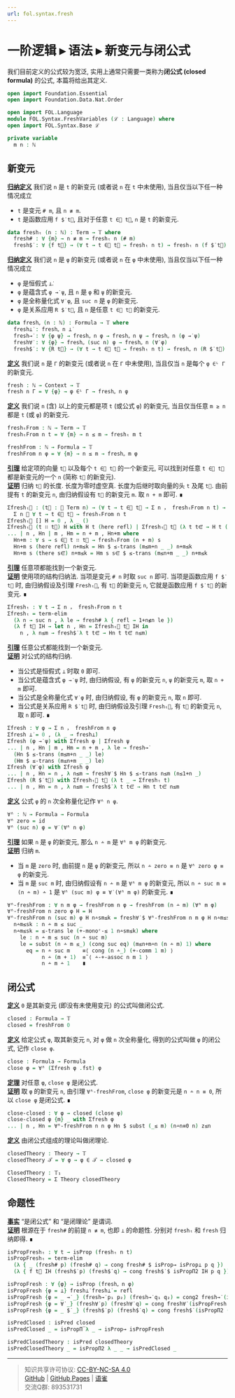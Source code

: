 ```yaml
---
url: fol.syntax.fresh
---
```


# 一阶逻辑 ▸ 语法 ▸ 新变元与闭公式

我们目前定义的公式较为宽泛, 实用上通常只需要一类称为**闭公式 (closed formula)** 的公式, 本篇将给出其定义.

```agda
open import Foundation.Essential
open import Foundation.Data.Nat.Order

open import FOL.Language
module FOL.Syntax.FreshVariables (ℒ : Language) where
open import FOL.Syntax.Base ℒ

private variable
  m n : ℕ
```

## 新变元

**<u>归纳定义</u>** 我们说 `n` 是 `t` 的新变元 (或者说 `n` 在 `t` 中未使用), 当且仅当以下任一种情况成立

- `t` 是变元 `# m`, 且 `n ≢ m`.
- `t` 是函数应用 `f $̇ t⃗`, 且对于任意 `t ∈⃗ t⃗`, `n` 是 `t` 的新变元.

```agda
data freshₜ (n : ℕ) : Term → 𝕋 where
  fresh# : ∀ {m} → n ≢ m → freshₜ n (# m)
  fresh$̇ : ∀ {f t⃗} → (∀ t → t ∈⃗ t⃗ → freshₜ n t) → freshₜ n (f $̇ t⃗)
```

**<u>归纳定义</u>** 我们说 `n` 是 `φ` 的新变元 (或者说 `n` 在 `φ` 中未使用), 当且仅当以下任一种情况成立

- `φ` 是恒假式 `⊥̇`.
- `φ` 是蕴含式 `φ →̇ ψ`, 且 `n` 是 `φ` 和 `ψ` 的新变元.
- `φ` 是全称量化式 `∀̇ φ`, 且 `suc n` 是 `φ` 的新变元.
- `φ` 是关系应用 `R $̇ t⃗`, 且 `n` 是任意 `t ∈⃗ t⃗` 的新变元.

```agda
data freshᵩ (n : ℕ) : Formula → 𝕋 where
  fresh⊥̇ : freshᵩ n ⊥̇
  fresh→̇ : ∀ {φ ψ} → freshᵩ n φ → freshᵩ n ψ → freshᵩ n (φ →̇ ψ)
  fresh∀̇ : ∀ {φ} → freshᵩ (suc n) φ → freshᵩ n (∀̇ φ)
  fresh$̇ : ∀ {R t⃗} → (∀ t → t ∈⃗ t⃗ → freshₜ n t) → freshᵩ n (R $̇ t⃗)
```

**<u>定义</u>** 我们说 `n` 是 `Γ` 的新变元 (或者说 `n` 在 `Γ` 中未使用), 当且仅当 `n` 是每个 `φ ∈ᴸ Γ` 的新变元.

```agda
fresh : ℕ → Context → 𝕋
fresh n Γ = ∀ {φ} → φ ∈ᴸ Γ → freshᵩ n φ
```

**<u>定义</u>** 我们说 `n` (含) 以上的变元都是项 `t` (或公式 `φ`) 的新变元, 当且仅当任意 `m ≥ n` 都是 `t` (或 `φ`) 的新变元.

```agda
freshₜFrom : ℕ → Term → 𝕋
freshₜFrom n t = ∀ {m} → n ≤ m → freshₜ m t

freshFrom : ℕ → Formula → 𝕋
freshFrom n φ = ∀ {m} → n ≤ m → freshᵩ m φ
```

**<u>引理</u>** 给定项的向量 `t⃗` 以及每个 `t ∈⃗ t⃗` 的一个新变元, 可以找到对任意 `t ∈⃗ t⃗` 都是新变元的一个 `n` (简称 `t⃗` 的新变元).  
**<u>证明</u>** 归纳 `t⃗` 的长度. 长度为零时虚空真. 长度为后继时取向量的头 `t` 及尾 `t⃗`. 由前提有 `t` 的新变元 `n`, 由归纳假设有 `t⃗` 的新变元 `m`. 取 `n + m` 即可. ∎

```agda
Σfreshₜ⃗ : (t⃗ : 𝕍 Term n) → (∀ t → t ∈⃗ t⃗ → Σ n ， freshₜFrom n t) →
  Σ n ， ∀ t → t ∈⃗ t⃗ → freshₜFrom n t
Σfreshₜ⃗ [] H = 0 , λ _ ()
Σfreshₜ⃗ (t ∷ t⃗) H with H t (here refl) | Σfreshₜ⃗ t⃗ (λ t t∈⃗ → H t (there t∈⃗))
... | n , Hn | m , Hm = n + m , Hn+m where
  Hn+m : ∀ s → s ∈⃗ t ∷ t⃗ → freshₜFrom (n + m) s
  Hn+m s (here refl) n+m≤k = Hn $ ≤-trans (m≤m+n _ _) n+m≤k
  Hn+m s (there s∈⃗) n+m≤k = Hm s s∈⃗ $ ≤-trans (m≤n+m _ _) n+m≤k
```

**<u>引理</u>** 任意项都能找到一个新变元.  
**<u>证明</u>** 使用项的结构归纳法. 当项是变元 `# n` 时取 `suc n` 即可. 当项是函数应用 `f $̇ t⃗` 时, 由归纳假设及引理 `Freshₜ⃗`, 有 `t⃗` 的新变元 `n`, 它就是函数应用 `f $̇ t⃗` 的新变元. ∎

```agda
Σfreshₜ : ∀ t → Σ n ， freshₜFrom n t
Σfreshₜ = term-elim
  (λ n → suc n , λ le → fresh# λ { refl → 1+n≰n le })
  (λ f t⃗ IH → let n , Hn = Σfreshₜ⃗ t⃗ IH in
    n , λ n≤m → fresh$̇ λ t t∈⃗ → Hn t t∈⃗ n≤m)
```

**<u>引理</u>** 任意公式都能找到一个新变元.  
**<u>证明</u>** 对公式的结构归纳.
- 当公式是恒假式 `⊥̇` 时取 `0` 即可.
- 当公式是蕴含式 `φ →̇ ψ` 时, 由归纳假设, 有 `φ` 的新变元 `n`, `ψ` 的新变元 `m`, 取 `n + m` 即可.
- 当公式是全称量化式 `∀̇ φ` 时, 由归纳假设, 有 `φ` 的新变元 `n`, 取 `n` 即可.
- 当公式是关系应用 `R $̇ t⃗` 时, 由归纳假设及引理 `Freshₜ⃗`, 有 `t⃗` 的新变元 `n`, 取 `n` 即可. ∎

```agda
Σfresh : ∀ φ → Σ n ， freshFrom n φ
Σfresh ⊥̇ = 0 , (λ _ → fresh⊥̇)
Σfresh (φ →̇ ψ) with Σfresh φ | Σfresh ψ
... | n , Hn | m , Hm = n + m , λ le → fresh→̇
  (Hn $ ≤-trans (m≤m+n _ _) le)
  (Hm $ ≤-trans (m≤n+m _ _) le)
Σfresh (∀̇ φ) with Σfresh φ
... | n , Hn = n , λ n≤m → fresh∀̇ $ Hn $ ≤-trans n≤m (n≤1+n _)
Σfresh (R $̇ t⃗) with Σfreshₜ⃗ t⃗ (λ t _ → Σfreshₜ t)
... | n , Hn = n , λ n≤m → fresh$̇ λ t t∈⃗ → Hn t t∈⃗ n≤m
```

**<u>定义</u>** 公式 `φ` 的 `n` 次全称量化记作 `∀̇ⁿ n φ`.

```agda
∀̇ⁿ : ℕ → Formula → Formula
∀̇ⁿ zero = id
∀̇ⁿ (suc n) φ = ∀̇ (∀̇ⁿ n φ)
```

**<u>引理</u>** 如果 `n` 是 `φ` 的新变元, 那么 `n ∸ m` 是 `∀̇ⁿ m φ` 的新变元.  
**<u>证明</u>** 归纳 `m`.
- 当 `m` 是 `zero` 时, 由前提 `n` 是 `φ` 的新变元, 所以 `n ∸ zero ≡ n` 是 `∀̇ⁿ zero φ ≡ φ` 的新变元.
- 当 `m` 是 `suc m` 时, 由归纳假设有 `n ∸ m` 是 `∀̇ⁿ m φ` 的新变元, 所以 `n ∸ suc m ≡ (n ∸ m) ∸ 1` 是 `∀̇ⁿ (suc m) φ ≡ ∀̇ (∀̇ⁿ m φ)` 的新变元. ∎

```agda
∀̇ⁿ-freshFrom : ∀ n m φ → freshFrom n φ → freshFrom (n ∸ m) (∀̇ⁿ m φ)
∀̇ⁿ-freshFrom n zero φ H = H
∀̇ⁿ-freshFrom n (suc m) φ H n∸sm≤k = fresh∀̇ $ ∀̇ⁿ-freshFrom n m φ H n∸m≤sk where
  n∸m≤sk : n ∸ m ≤ suc _
  n∸m≤sk = ≤-trans le (+-monoʳ-≤ 1 n∸sm≤k) where
    le : n ∸ m ≤ suc (n ∸ suc m)
    le = subst (n ∸ m ≤_) (cong suc eq) (m≤n+m∸n (n ∸ m) 1) where
      eq = n ∸ suc m    ≡⟨ cong (n ∸_) (+-comm 1 m) ⟩
           n ∸ (m + 1)  ≡˘⟨ ∸-+-assoc n m 1 ⟩
           n ∸ m ∸ 1    ∎
```

## 闭公式

**<u>定义</u>** `0` 是其新变元 (即没有未使用变元) 的公式叫做闭公式.

```agda
closed : Formula → 𝕋
closed = freshFrom 0
```

**<u>定义</u>** 给定公式 `φ`, 取其新变元 `n`, 对 `φ` 做 `n` 次全称量化, 得到的公式叫做 `φ` 的闭公式, 记作 `close φ`.

```agda
close : Formula → Formula
close φ = ∀̇ⁿ (Σfresh φ .fst) φ
```

**<u>定理</u>** 对任意 `φ`, `close φ` 是闭公式.  
**<u>证明</u>** 取 `φ` 的新变元 `n`, 由引理 `∀̇ⁿ-freshFrom`, `close φ` 的新变元是 `n ∸ n ≡ 0`, 所以 `close φ` 是闭公式. ∎

```agda
close-closed : ∀ φ → closed (close φ)
close-closed φ {m} _ with Σfresh φ
... | n , Hn = ∀̇ⁿ-freshFrom n n φ Hn $ subst (_≤ m) (n∸n≡0 n) z≤n
```

**<u>定义</u>** 由闭公式组成的理论叫做闭理论.

```agda
closedTheory : Theory → 𝕋
closedTheory 𝒯 = ∀ φ → φ ∈ 𝒯 → closed φ

ClosedTheory : 𝕋₁
ClosedTheory = Σ Theory closedTheory
```

## 命题性

**<u>事实</u>** “是闭公式” 和 “是闭理论” 是谓词.  
**<u>证明</u>** 根源在于 `fresh#` 的前提 `n ≢ m`, 也即 `⊥` 的命题性. 分别对 `freshₜ` 和 `fresh` 归纳即得. ∎

```agda
isPropFreshₜ : ∀ t → isProp (freshₜ n t)
isPropFreshₜ = term-elim
  (λ { _ (fresh# p) (fresh# q) → cong fresh# $ isProp→ isProp⊥ p q })
  (λ { f t⃗ IH (fresh$̇ p) (fresh$̇ q) → cong fresh$̇ $ isPropΠ2 IH p q })

isPropFresh : ∀ {φ} → isProp (freshᵩ n φ)
isPropFresh {φ = ⊥̇} fresh⊥̇ fresh⊥̇ = refl
isPropFresh {φ = _ →̇ _} (fresh→̇ p₁ p₂) (fresh→̇ q₁ q₂) = cong2 fresh→̇ (isPropFresh p₁ q₁) (isPropFresh p₂ q₂)
isPropFresh {φ = ∀̇ _} (fresh∀̇ p) (fresh∀̇ q) = cong fresh∀̇ (isPropFresh p q)
isPropFresh {φ = _ $̇ _} (fresh$̇ p) (fresh$̇ q) = cong fresh$̇ (isPropΠ2 (λ t _ → isPropFreshₜ t) p q)

isPredClosed : isPred closed
isPredClosed _ = isPropΠ̅ λ _ → isProp→ isPropFresh

isPredClosedTheory : isPred closedTheory
isPredClosedTheory _ = isPropΠ2 λ _ _ → isPredClosed _
```

---
> 知识共享许可协议: [CC-BY-NC-SA 4.0](https://creativecommons.org/licenses/by-nc-sa/4.0/deed.zh)  
> [GitHub](https://github.com/choukh/MetaLogic/blob/main/src/FOL/Syntax/FreshVariables.lagda.md) | [GitHub Pages](https://choukh.github.io/MetaLogic/FOL.Syntax.FreshVariables.html) | [语雀](https://www.yuque.com/ocau/metalogic/fol.syntax.fresh)  
> 交流Q群: 893531731
